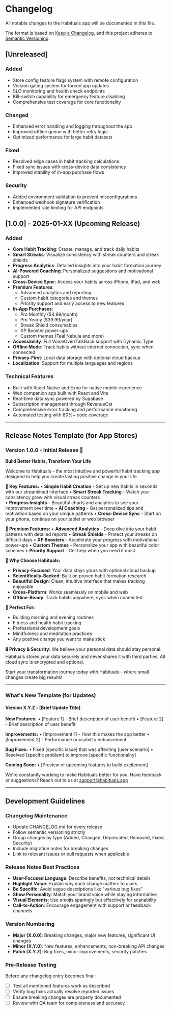 # Changelog

All notable changes to the Habituals app will be documented in this file.

The format is based on [Keep a Changelog](https://keepachangelog.com/en/1.0.0/),
and this project adheres to [Semantic Versioning](https://semver.org/spec/v2.0.0.html).

## [Unreleased]

### Added
- Store config feature flags system with remote configuration
- Version gating system for forced app updates
- SLO monitoring and health check endpoints
- Kill-switch capability for emergency feature disabling
- Comprehensive test coverage for core functionality

### Changed
- Enhanced error handling and logging throughout the app
- Improved offline queue with better retry logic
- Optimized performance for large habit datasets

### Fixed
- Resolved edge cases in habit tracking calculations
- Fixed sync issues with cross-device data consistency
- Improved stability of in-app purchase flows

### Security
- Added environment validation to prevent misconfigurations
- Enhanced webhook signature verification
- Implemented rate limiting for API endpoints

## [1.0.0] - 2025-01-XX (Upcoming Release)

### Added
- **Core Habit Tracking**: Create, manage, and track daily habits
- **Smart Streaks**: Visualize consistency with streak counters and streak shields
- **Progress Analytics**: Detailed insights into your habit formation journey
- **AI-Powered Coaching**: Personalized suggestions and motivational support
- **Cross-Device Sync**: Access your habits across iPhone, iPad, and web
- **Premium Features**: 
  - Advanced analytics and reporting
  - Custom habit categories and themes
  - Priority support and early access to new features
- **In-App Purchases**:
  - Pro Monthly ($4.99/month)
  - Pro Yearly ($39.99/year) 
  - Streak Shield consumables
  - XP Booster power-ups
  - Custom themes (Teal Nebula and more)
- **Accessibility**: Full VoiceOver/TalkBack support with Dynamic Type
- **Offline Mode**: Track habits without internet connection, sync when connected
- **Privacy-First**: Local data storage with optional cloud backup
- **Localization**: Support for multiple languages and regions

### Technical Features
- Built with React Native and Expo for native mobile experience
- Web companion app built with React and Vite
- Real-time data sync powered by Supabase
- Subscription management through RevenueCat
- Comprehensive error tracking and performance monitoring
- Automated testing with 80%+ code coverage

---

## Release Notes Template (for App Stores)

### Version 1.0.0 - Initial Release 🎉

**Build Better Habits, Transform Your Life**

Welcome to Habituals - the most intuitive and powerful habit tracking app designed to help you create lasting positive change in your life.

**🌟 Key Features:**
• **Simple Habit Creation** - Set up new habits in seconds with our streamlined interface
• **Smart Streak Tracking** - Watch your consistency grow with visual streak counters  
• **Progress Insights** - Beautiful charts and analytics to see your improvement over time
• **AI Coaching** - Get personalized tips and motivation based on your unique patterns
• **Cross-Device Sync** - Start on your phone, continue on your tablet or web browser

**💎 Premium Features:**
• **Advanced Analytics** - Deep dive into your habit patterns with detailed reports
• **Streak Shields** - Protect your streaks on difficult days
• **XP Boosters** - Accelerate your progress with motivational power-ups
• **Custom Themes** - Personalize your app with beautiful color schemes
• **Priority Support** - Get help when you need it most

**🎯 Why Choose Habituals:**
- **Privacy-Focused**: Your data stays yours with optional cloud backup
- **Scientifically-Backed**: Built on proven habit formation research
- **Beautiful Design**: Clean, intuitive interface that makes tracking enjoyable  
- **Cross-Platform**: Works seamlessly on mobile and web
- **Offline-Ready**: Track habits anywhere, sync when connected

**🚀 Perfect For:**
- Building morning and evening routines
- Fitness and health habit tracking  
- Professional development goals
- Mindfulness and meditation practices
- Any positive change you want to make stick

**🔒 Privacy & Security:**
We believe your personal data should stay personal. Habituals stores your data securely and never shares it with third parties. All cloud sync is encrypted and optional.

Start your transformation journey today with Habituals - where small changes create big results!

---

### What's New Template (for Updates)

#### Version X.Y.Z - [Brief Update Title]

**New Features:**
• [Feature 1] - Brief description of user benefit
• [Feature 2] - Brief description of user benefit

**Improvements:**
• [Improvement 1] - How this makes the app better
• [Improvement 2] - Performance or usability enhancement  

**Bug Fixes:**
• Fixed [specific issue] that was affecting [user scenario]
• Resolved [specific problem] to improve [specific functionality]

**Coming Soon:**
• [Preview of upcoming features to build excitement]

We're constantly working to make Habituals better for you. Have feedback or suggestions? Reach out to us at support@habituals.app

---

## Development Guidelines

### Changelog Maintenance
- Update CHANGELOG.md for every release
- Follow semantic versioning strictly
- Group changes by type (Added, Changed, Deprecated, Removed, Fixed, Security)
- Include migration notes for breaking changes
- Link to relevant issues or pull requests when applicable

### Release Notes Best Practices
- **User-Focused Language**: Describe benefits, not technical details
- **Highlight Value**: Explain why each change matters to users
- **Be Specific**: Avoid vague descriptions like "various bug fixes"
- **Show Personality**: Match your brand voice while staying informative
- **Visual Elements**: Use emojis sparingly but effectively for scanability
- **Call-to-Action**: Encourage engagement with support or feedback channels

### Version Numbering
- **Major (X.0.0)**: Breaking changes, major new features, significant UI changes
- **Minor (X.Y.0)**: New features, enhancements, non-breaking API changes  
- **Patch (X.Y.Z)**: Bug fixes, minor improvements, security patches

### Pre-Release Testing
Before any changelog entry becomes final:
- [ ] Test all mentioned features work as described
- [ ] Verify bug fixes actually resolve reported issues
- [ ] Ensure breaking changes are properly documented
- [ ] Review with QA team for completeness and accuracy